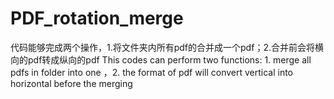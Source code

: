 # PDF_rotation_merge
代码能够完成两个操作，1.将文件夹内所有pdf的合并成一个pdf；2.合并前会将横向的pdf转成纵向的pdf
This codes can perform two functions: 1. merge all pdfs in folder into one ，2. the format of pdf will convert vertical into horizontal before the merging
